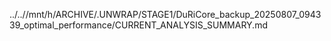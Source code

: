 ../..//mnt/h/ARCHIVE/.UNWRAP/STAGE1/DuRiCore_backup_20250807_094339_optimal_performance/CURRENT_ANALYSIS_SUMMARY.md
